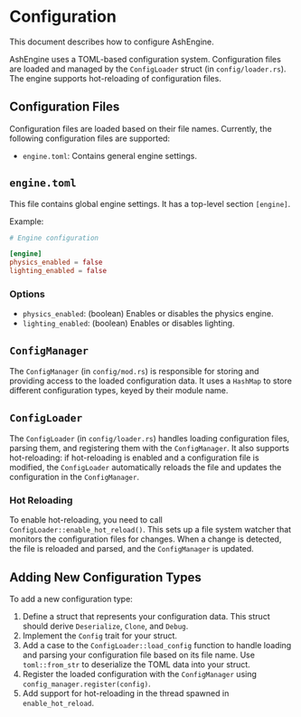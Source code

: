 # Configuration

This document describes how to configure AshEngine.

AshEngine uses a TOML-based configuration system. Configuration files are loaded and managed by the `ConfigLoader` struct (in `config/loader.rs`). The engine supports hot-reloading of configuration files.

## Configuration Files

Configuration files are loaded based on their file names. Currently, the following configuration files are supported:

- `engine.toml`: Contains general engine settings.

## `engine.toml`

This file contains global engine settings. It has a top-level section `[engine]`.

Example:

```toml
# Engine configuration

[engine]
physics_enabled = false
lighting_enabled = false
```

### Options

- `physics_enabled`: (boolean) Enables or disables the physics engine.
- `lighting_enabled`: (boolean) Enables or disables lighting.

## `ConfigManager`

The `ConfigManager` (in `config/mod.rs`) is responsible for storing and providing access to the loaded configuration data. It uses a `HashMap` to store different configuration types, keyed by their module name.

## `ConfigLoader`

The `ConfigLoader` (in `config/loader.rs`) handles loading configuration files, parsing them, and registering them with the `ConfigManager`. It also supports hot-reloading: if hot-reloading is enabled and a configuration file is modified, the `ConfigLoader` automatically reloads the file and updates the configuration in the `ConfigManager`.

### Hot Reloading

To enable hot-reloading, you need to call `ConfigLoader::enable_hot_reload()`. This sets up a file system watcher that monitors the configuration files for changes. When a change is detected, the file is reloaded and parsed, and the `ConfigManager` is updated.

## Adding New Configuration Types

To add a new configuration type:

1.  Define a struct that represents your configuration data. This struct should derive `Deserialize`, `Clone`, and `Debug`.
2.  Implement the `Config` trait for your struct.
3.  Add a case to the `ConfigLoader::load_config` function to handle loading and parsing your configuration file based on its file name. Use `toml::from_str` to deserialize the TOML data into your struct.
4.  Register the loaded configuration with the `ConfigManager` using `config_manager.register(config)`.
5.  Add support for hot-reloading in the thread spawned in `enable_hot_reload`.
